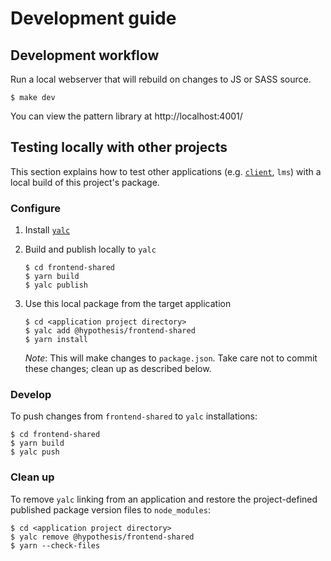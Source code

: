 # Development guide

## Development workflow

Run a local webserver that will rebuild on changes to JS or SASS source.

```shell
$ make dev
```

You can view the pattern library at http://localhost:4001/

## Testing locally with other projects

This section explains how to test other applications (e.g. [`client`](https://github.com/hypothesis/client), `lms`) with
a local build of this project's package.

### Configure

1. Install [`yalc`](https://www.npmjs.com/package/yalc)
2. Build and publish locally to `yalc`

   ```shell
   $ cd frontend-shared
   $ yarn build
   $ yalc publish
   ```

3. Use this local package from the target application

   ```shell
   $ cd <application project directory>
   $ yalc add @hypothesis/frontend-shared
   $ yarn install
   ```

   _Note_: This will make changes to `package.json`. Take care not to commit
   these changes; clean up as described below.

### Develop

To push changes from `frontend-shared` to `yalc` installations:

```shell
$ cd frontend-shared
$ yarn build
$ yalc push
```

### Clean up

To remove `yalc` linking from an application and restore the project-defined
published package version files to `node_modules`:

```shell
$ cd <application project directory>
$ yalc remove @hypothesis/frontend-shared
$ yarn --check-files
```
